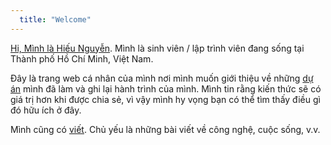 ```yaml
---
  title: "Welcome"
---
```


[Hi, Mình là Hiếu Nguyễn](/vn/about). Mình là sinh viên / lập trình viên đang sống tại Thành phố Hồ Chí Minh, Việt Nam.

Đây là trang web cá nhân của mình nơi mình muốn giới thiệu về những [dự án](/vn/projects) mình đã làm và ghi lại hành trình của mình. Mình tin rằng kiến thức sẽ có giá trị hơn khi được chia sẻ, vì vậy mình hy vọng bạn có thể tìm thấy điều gì đó hữu ích ở đây.

Mình cũng có [viết](/vn/blog). Chủ yếu là những bài viết về công nghệ, cuộc sống, v.v.
